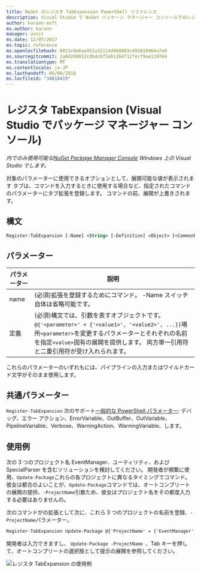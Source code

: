 ```yaml
---
title: NuGet のレジスタ TabExpansion PowerShell リファレンス
description: Visual Studio で NuGet パッケージ マネージャー コンソールでのレジスタ TabExpansion PowerShell コマンドのリファレンスです。
author: karann-msft
ms.author: karann
manager: unnir
ms.date: 12/07/2017
ms.topic: reference
ms.openlocfilehash: 8011c0e6aa951a32114d460803c493810964a7e0
ms.sourcegitcommit: 2a6d200012cdb4cbf5ab1264f12fecf9ae12d769
ms.translationtype: MT
ms.contentlocale: ja-JP
ms.lasthandoff: 06/06/2018
ms.locfileid: "34818419"
---
```

# <a name="register-tabexpansion-package-manager-console-in-visual-studio"></a>レジスタ TabExpansion (Visual Studio でパッケージ マネージャー コンソール)

*内でのみ使用可能な[NuGet Package Manager Console](package-manager-console.md) Windows 上の Visual Studio でします。*

対象のパラメーターに使用できるオプションとして、展開可能な値が表示されます タブは、コマンドを入力するときに使用する場合など、指定されたコマンドのパラメーターにタブ拡張を登録します。 コマンドの前、展開が上書きされます。

## <a name="syntax"></a>構文

```ps
Register-TabExpansion [-Name] <String> [-Definition] <Object> [<CommonParameters>]
```

## <a name="parameters"></a>パラメーター

| パラメーター | 説明 |
| --- | --- |
| name | (必須)拡張を登録するためにコマンド。 -Name スイッチ自体は省略可能です。 |
| 定義 | (必須)構文では、引数を表すオブジェクトです。`@{'<parameter>' = {'<value1>', '<value2>', ...}}`場所`<parameter>`を変更するパラメーターとそれぞれの名前を指定`<value>`固有の展開を提供します。 両方単一引用符と二重引用符が受け入れられます。 |

これらのパラメーターのいずれもには、パイプラインの入力またはワイルドカード文字がそのまま使用します。

## <a name="common-parameters"></a>共通パラメーター

`Register-TabExpansion` 次のサポート[一般的な PowerShell パラメーター](http://go.microsoft.com/fwlink/?LinkID=113216): デバッグ、エラー アクション、ErrorVariable、OutBuffer、OutVariable、PipelineVariable、Verbose、WarningAction、WarningVariable、します。

## <a name="examples"></a>使用例

次の 3 つのプロジェクト名 EventManager、ユーティリティ、および SpecialParser を含むソリューションを検討してください。 開発者が頻繁に使用、`Update-Package`これらの各プロジェクトに異なるタイミングでコマンド。 彼女は都合のよいことが、`Update-Package`コマンドでは、オートコンプリートの展開の提供、`-ProjectName`引数ため、彼女はプロジェクト名をその都度入力する必要はありませんの。 

次のコマンドがの拡張として次に、これら 3 つのプロジェクトの名前を登録、`-ProjectName`パラメーター。

```ps
Register-TabExpansion Update-Package @{'ProjectName' = {'EventManager', 'Utilities', 'SpecialParser'}}    
```

開発者は入力できますし、 `Update-Package -ProjectName `、Tab キーを押して、オートコンプリートの選択肢として提示の展開を参照してください。

![レジスタ TabExpansion の使用例](media/Register-TabExpansion-Example.png)
